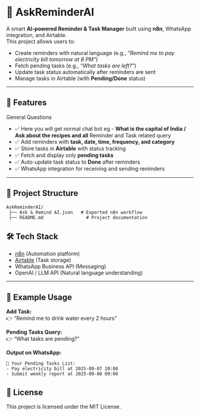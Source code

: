 # 🧠 AskReminderAI  

A smart **AI-powered Reminder & Task Manager** built using **n8n**, WhatsApp integration, and Airtable.  
This project allows users to:  
- Create reminders with natural language (e.g., *“Remind me to pay electricity bill tomorrow at 8 PM”*)  
- Fetch pending tasks (e.g., *“What tasks are left?”*)  
- Update task status automatically after reminders are sent  
- Manage tasks in Airtable (with **Pending/Done** status)  

---

## 🚀 Features
General Questions 
- ✅ Here you will get normal chat bot eg - **What is the capital of India / Ask about the recipes and all** 
Reminder and Task related query
- ✅ Add reminders with **task, date, time, frequency, and category**  
- ✅ Store tasks in **Airtable** with status tracking  
- ✅ Fetch and display only **pending tasks**  
- ✅ Auto-update task status to **Done** after reminders  
- ✅ WhatsApp integration for receiving and sending reminders  

---

## 📂 Project Structure
```
AskReminderAI/
 ├── Ask & Remind AI.json   # Exported n8n workflow
 ├── README.md                # Project documentation

```

## 🛠 Tech Stack
- [n8n](https://n8n.io/) (Automation platform)  
- [Airtable](https://airtable.com/) (Task storage)  
- WhatsApp Business API (Messaging)  
- OpenAI / LLM API (Natural language understanding)  

---

## 📌 Example Usage
**Add Task:**  
👉 “Remind me to drink water every 2 hours”  

**Pending Tasks Query:**  
👉 “What tasks are pending?”  

**Output on WhatsApp:**  
```
📌 Your Pending Tasks List:
- Pay electricity bill at 2025-09-07 20:00
- Submit weekly report at 2025-09-08 09:00
```

## 📄 License
This project is licensed under the MIT License.  

